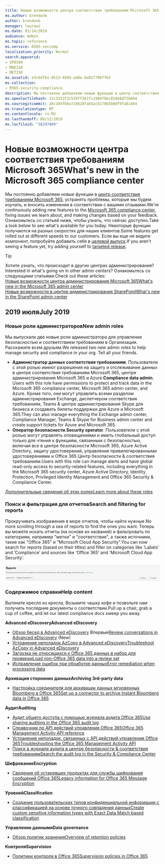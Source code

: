 ```yaml
---
title: Новые возможности центра соответствия требованиям Microsoft 365
ms.author: brendonb
author: brendonb
manager: laurawi
ms.date: 01/14/2019
audience: Admin
ms.topic: reference
ms.service: O365-seccomp
localization_priority: Normal
search.appverid:
- SPO160
- MOE150
- MET150
ms.assetid: e3c6df61-8513-499d-ad8e-8a91770bff63
ms.collection:
- M365-security-compliance
description: Мы постоянно добавляем новые функции в центр соответствия требованиям Microsoft 365, устранять проблемы, которые мы будем изучать, и вносить изменения в соответствии с вашими отзывами. Узнайте, что мы использовали до этого месяца.
ms.openlocfilehash: 22c3253f3c529ff361fc1984f6bc82de8d72b094
ms.sourcegitcommit: 28c104fb6a72d624fab5ac6178b5b0df9fa81484
ms.translationtype: MT
ms.contentlocale: ru-RU
ms.lasthandoff: 08/12/2019
ms.locfileid: "36297809"
---
```

# <a name="whats-new-in-the-microsoft-365-compliance-center"></a><span data-ttu-id="4a176-104">Новые возможности центра соответствия требованиям Microsoft 365</span><span class="sxs-lookup"><span data-stu-id="4a176-104">What's new in the Microsoft 365 compliance center</span></span>

<span data-ttu-id="4a176-105">Мы постоянно добавляем новые функции в [центр соответствия требованиям Microsoft 365](microsoft-365-compliance-center.md), устранять проблемы, которые мы будем изучать, и вносить изменения в соответствии с вашими отзывами.</span><span class="sxs-lookup"><span data-stu-id="4a176-105">We're continuously adding new features to the [Microsoft 365 compliance center](microsoft-365-compliance-center.md), fixing issues we learn about, and making changes based on your feedback.</span></span> <span data-ttu-id="4a176-106">Ознакомьтесь со статьей ниже, чтобы узнать, что сейчас доступно.</span><span class="sxs-lookup"><span data-stu-id="4a176-106">Take a look below to see what's available for you today.</span></span> <span data-ttu-id="4a176-107">Некоторые функции получаются на разных скоростях для наших клиентов.</span><span class="sxs-lookup"><span data-stu-id="4a176-107">Some features get rolled out at different speeds to our customers.</span></span> <span data-ttu-id="4a176-108">Если вы еще не видите компонент, попробуйте добавить себя в [целевой выпуск](https://docs.microsoft.com/office365/admin/manage/release-options-in-office-365).</span><span class="sxs-lookup"><span data-stu-id="4a176-108">If you aren't seeing a feature yet, try adding yourself to [targeted release](https://docs.microsoft.com/office365/admin/manage/release-options-in-office-365).</span></span>

> [!TIP]
> <span data-ttu-id="4a176-109">Хотите узнать, что происходит в других центрах администрирования?</span><span class="sxs-lookup"><span data-stu-id="4a176-109">Interested in what's going on in other admin centers?</span></span> <span data-ttu-id="4a176-110">Ознакомьтесь со следующими статьями:</span><span class="sxs-lookup"><span data-stu-id="4a176-110">Check out these articles:</span></span><br>[<span data-ttu-id="4a176-111">Новые возможности центра администрирования Microsoft 365</span><span class="sxs-lookup"><span data-stu-id="4a176-111">What's new in the Microsoft 365 admin center</span></span>](https://docs.microsoft.com/office365/admin/whats-new-in-preview?view=o365-worldwide)<br>[<span data-ttu-id="4a176-112">Новые возможности в центре администрирования SharePoint</span><span class="sxs-lookup"><span data-stu-id="4a176-112">What's new in the SharePoint admin center</span></span>](https://docs.microsoft.com/sharepoint/what-s-new-in-admin-center)

## <a name="july-2019"></a><span data-ttu-id="4a176-113">2019 июля</span><span class="sxs-lookup"><span data-stu-id="4a176-113">July 2019</span></span>

### <a name="new-admin-roles"></a><span data-ttu-id="4a176-114">Новые роли администраторов</span><span class="sxs-lookup"><span data-stu-id="4a176-114">New admin roles</span></span>

<span data-ttu-id="4a176-115">Мы выпускали две новые роли администратора для управления безопасностью и соответствием требованиям в Организации. Расскажите всем друзьям.</span><span class="sxs-lookup"><span data-stu-id="4a176-115">We released two new admin roles to help manage security and compliance in your org. Tell all your friends.</span></span>

- <span data-ttu-id="4a176-116">**Администратор данных соответствия требованиям**. Пользователи с этой ролью имеют разрешения на защиту и отслеживание данных в центре соответствия требованиям Microsoft 365, центре администрирования Microsoft 365 и Azure.</span><span class="sxs-lookup"><span data-stu-id="4a176-116">**Compliance data admin**. Users with this role have permissions to protect and track data in the Microsoft 365 compliance center, Microsoft 365 admin center, and Azure.</span></span> <span data-ttu-id="4a176-117">Кроме того, они могут управлять всеми разделом администрирования Exchange, диспетчером соответствия требованиям, Teams & центре администрирования Skype для бизнеса и создавать билеты поддержки для Azure и Microsoft 365.</span><span class="sxs-lookup"><span data-stu-id="4a176-117">They can also manage everything the Exchange admin center, Compliance Manager, Teams & Skype for Business admin center and create support tickets for Azure and Microsoft 365.</span></span>
- <span data-ttu-id="4a176-118">**Оператор безопасности**.</span><span class="sxs-lookup"><span data-stu-id="4a176-118">**Security operator**.</span></span> <span data-ttu-id="4a176-119">Пользователи с этой ролью могут управлять оповещениями и иметь глобальный доступ только для чтения к функциям, связанным с безопасностью, включая все в центре безопасности Microsoft 365, Azure Active Directory, защиту удостоверений, управление привилегированными удостоверениями и Office 365 Центр безопасности & соответствия требованиям.</span><span class="sxs-lookup"><span data-stu-id="4a176-119">Users with this role can manage alerts and have global read-only access to security-related features, including everything in the Microsoft 365 security center, Azure Active Directory, Identity Protection, Privileged Identity Management and Office 365 Security & Compliance Center.</span></span>

[<span data-ttu-id="4a176-120">Дополнительные сведения об этих ролях</span><span class="sxs-lookup"><span data-stu-id="4a176-120">Learn more about these roles</span></span>](https://docs.microsoft.com/office365/securitycompliance/permissions-microsoft-365-compliance-security)

### <a name="search-and-filtering-for-reports"></a><span data-ttu-id="4a176-121">Поиск и фильтрация для отчетов</span><span class="sxs-lookup"><span data-stu-id="4a176-121">Search and filtering for reports</span></span>

<span data-ttu-id="4a176-122">Прокручивать изображения в море отчетов, чтобы найти нужные.</span><span class="sxs-lookup"><span data-stu-id="4a176-122">No more scrolling through a sea of reports to find the ones you want.</span></span> <span data-ttu-id="4a176-123">Теперь вы можете искать отчеты (на основе их названий) и фильтровать по категориям, например "метки" и "соответствие", а также источники, такие как "Office 365" и "Microsoft Cloud App Security".</span><span class="sxs-lookup"><span data-stu-id="4a176-123">You can now search for reports (based on their titles) and filter on categories like ‘Labels’ and ‘Compliance’ and sources like ‘Office 365’ and 'Microsoft Cloud App Security’.</span></span>

![Снимок экрана кнопок поиска и фильтров для отчетов с примененным фильтром](media/mcc_report_filtering.png)

### <a name="help-content"></a><span data-ttu-id="4a176-125">Содержимое справки</span><span class="sxs-lookup"><span data-stu-id="4a176-125">Help content</span></span>

<span data-ttu-id="4a176-126">Вытяните кресло из кресла, Возьмите чашку кофе и позвольте нам получить последние документы о соответствии.</span><span class="sxs-lookup"><span data-stu-id="4a176-126">Pull up a chair, grab a cup of coffee, and let our latest compliance docs sweep you away.</span></span>

<span data-ttu-id="4a176-127">**Advanced eDiscovery**</span><span class="sxs-lookup"><span data-stu-id="4a176-127">**Advanced eDiscovery**</span></span>
- <span data-ttu-id="4a176-128">[Обзор бесед в Advanced eDiscovery](compliance20/conversation-review-sets.md) Впервые</span><span class="sxs-lookup"><span data-stu-id="4a176-128">[Review conversations in Advanced eDiscovery](compliance20/conversation-review-sets.md) (New)</span></span>
- [<span data-ttu-id="4a176-129">Устранение неполадок AzCopy в Advanced eDiscovery</span><span class="sxs-lookup"><span data-stu-id="4a176-129">Troubleshoot AzCopy in Advanced eDiscovery</span></span>](compliance20/troubleshooting-azcopy.md)
- [<span data-ttu-id="4a176-130">Загрузка не относящихся к Office 365 данных в набор для проверки</span><span class="sxs-lookup"><span data-stu-id="4a176-130">Load non-Office 365 data into a review set</span></span>](compliance20/load-non-office365-data.md)
- [<span data-ttu-id="4a176-131">Исправление ошибок при обработке данных</span><span class="sxs-lookup"><span data-stu-id="4a176-131">Error remediation when processing data</span></span>](compliance20/error-remediation.md)

<span data-ttu-id="4a176-132">**Архивация сторонних данных**</span><span class="sxs-lookup"><span data-stu-id="4a176-132">**Archiving 3rd-party data**</span></span>
- [<span data-ttu-id="4a176-133">Настройка соединителя для архивации данных мгновенных Bloomberg в Office 365</span><span class="sxs-lookup"><span data-stu-id="4a176-133">Set up a connector to archive Instant Bloomberg data in Office 365</span></span>](archive-instant-bloomberg-data.md)

<span data-ttu-id="4a176-134">**Аудит**</span><span class="sxs-lookup"><span data-stu-id="4a176-134">**Auditing**</span></span>
- [<span data-ttu-id="4a176-135">Аудит общего доступа с помощью журнала аудита Office 365</span><span class="sxs-lookup"><span data-stu-id="4a176-135">Use sharing auditing in the Office 365 audit log</span></span>](use-sharing-auditing.md)
- [<span data-ttu-id="4a176-136">Справочник по API действий управления Office 365</span><span class="sxs-lookup"><span data-stu-id="4a176-136">Office 365 Management Activity API reference</span></span>](https://docs.microsoft.com/office/office-365-management-api/office-365-management-activity-api-reference)
- [<span data-ttu-id="4a176-137">Устранение неполадок, связанных с API действий управления Office 365</span><span class="sxs-lookup"><span data-stu-id="4a176-137">Troubleshooting the Office 365 Management Activity API</span></span>](https://docs.microsoft.com/office/office-365-management-api/troubleshooting-the-office-365-management-activity-api)
- [<span data-ttu-id="4a176-138">Поиск в журнале аудита в центре безопасности & соответствия требованиям</span><span class="sxs-lookup"><span data-stu-id="4a176-138">Search the audit log in the Security & Compliance Center</span></span>](search-the-audit-log-in-security-and-compliance.md)

<span data-ttu-id="4a176-139">**Шифрование**</span><span class="sxs-lookup"><span data-stu-id="4a176-139">**Encryption**</span></span>
- [<span data-ttu-id="4a176-140">Сведения об устаревших продуктах для службы шифрования сообщений Office 365</span><span class="sxs-lookup"><span data-stu-id="4a176-140">Legacy information for Office 365 Message Encryption</span></span>](legacy-information-for-message-encryption.md)

<span data-ttu-id="4a176-141">**Уровней**</span><span class="sxs-lookup"><span data-stu-id="4a176-141">**Classification**</span></span>
- [<span data-ttu-id="4a176-142">Создание пользовательских типов конфиденциальной информации с классификацией на основе точного совпадения данных</span><span class="sxs-lookup"><span data-stu-id="4a176-142">Create custom sensitive information types with Exact Data Match based classification</span></span>](create-custom-sensitive-information-types-with-exact-data-match-based-classification.md)

<span data-ttu-id="4a176-143">**Управление данными**</span><span class="sxs-lookup"><span data-stu-id="4a176-143">**Data governance**</span></span>
- [<span data-ttu-id="4a176-144">Обзор политик хранения</span><span class="sxs-lookup"><span data-stu-id="4a176-144">Overview of retention policies</span></span>](retention-policies.md)

<span data-ttu-id="4a176-145">**Контроля**</span><span class="sxs-lookup"><span data-stu-id="4a176-145">**Supervision**</span></span>
- [<span data-ttu-id="4a176-146">Политики контроля в Office 365</span><span class="sxs-lookup"><span data-stu-id="4a176-146">Supervision policies in Office 365</span></span>](supervision-policies.md)